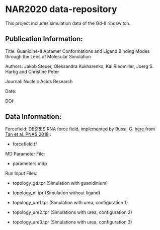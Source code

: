 # NAR2020 data-repository

This project includes simulation data of the Gd-II riboswitch.

## Publication Information:


Title: Guanidine-II Aptamer Conformations and Ligand Binding Modes through the Lens of Molecular Simulation

Authors: Jakob Steuer, Oleksandra Kukharenko, Kai Riedmiller, Joerg S. Hartig and Christine Peter

Journal: Nucleic Acids Research

Date:

DOI:



## Data Information:


Forcefield:
DESRES RNA force field, implemented by Bussi, G. [here](https://github.com/srnas/ff/tree/desres) from  [Tan et al, PNAS 2018](http://10.1073/pnas.1713027115).: 
- forcefield.ff

MD Parameter File: 
- parameters.mdp

Run Input Files: 
- topology_gd.tpr (Simulation with guanidinium)

- topology_nl.tpr (Simulation without ligand)

- topology_ure1.tpr (Simulation with urea, configuration 1)

- topology_ure2.tpr (Simulations with urea, configuration 2)

- topology_ure3.tpr (Simulations with urea, configuration 3)

